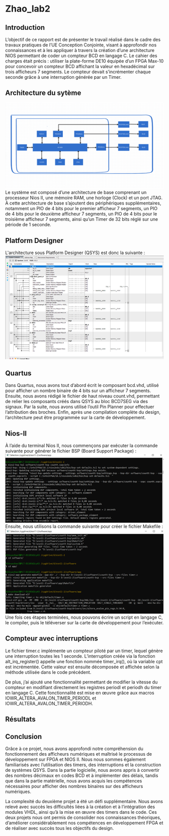 # Zhao_lab2
## Introduction
L’objectif de ce rapport est de présenter le travail réalisé dans le cadre des travaux pratiques de l’UE Conception Conjointe, visant à approfondir nos connaissances et à les appliquer à travers la création d’une architecture NIOS permettant de coder un compteur BCD en langage C. Le cahier des charges était précis : utiliser la plate-forme DE10 équipée d’un FPGA Max-10 pour concevoir un compteur BCD affichant la valeur en hexadécimal sur trois afficheurs 7 segments. Le compteur devait s’incrémenter chaque seconde grâce à une interruption générée par un Timer.


## Architecture du sytème
![alt text](image/llab2.png)
Le système est composé d’une architecture de base comprenant un processeur Nios II, une mémoire RAM, une horloge (Clock) et un port JTAG. À cette architecture de base s’ajoutent des périphériques supplémentaires, notamment un PIO de 4 bits pour le premier afficheur 7 segments, un PIO de 4 bits pour le deuxième afficheur 7 segments, un PIO de 4 bits pour le troisième afficheur 7 segments, ainsi qu’un Timer de 32 bits réglé sur une période de 1 seconde.

## Platform Designer
L'architecture sous Platform Designer (QSYS) est donc la suivante :
![alt text](image/lab2.PNG)

## Quartus
Dans Quartus, nous avons tout d’abord écrit le composant bcd.vhd, utilisé pour afficher un nombre binaire de 4 bits sur un afficheur 7 segments. Ensuite, nous avons rédigé le fichier de haut niveau count.vhd, permettant de relier les composants créés dans QSYS au bloc BCD7SEG via des signaux. Par la suite, nous avons utilisé l’outil Pin Planner pour effectuer l’attribution des broches. Enfin, après une compilation complète du design, l’architecture peut être programmée sur la carte de développement.

## Nios-II
À l’aide du terminal Nios II, nous commençons par exécuter la commande suivante pour générer le fichier BSP (Board Support Package) :  
![alt text](image/lab2-2.PNG)
Ensuite, nous utilisons la commande suivante pour créer le fichier Makefile :
![alt text](image/lab2-1.PNG)
Une fois ces étapes terminées, nous pouvons écrire un script en langage C, le compiler, puis le téléverser sur la carte de développement pour l’exécuter.

## Compteur avec interruptions
Le fichier timer.c implémente un compteur piloté par un timer, lequel génère une interruption toutes les 1 seconde. L’interruption créée via la fonction alt_irq_register() appelle une fonction nommée timer_irq(), où la variable cpt est incrémentée. Cette valeur est ensuite décomposée et affichée selon la méthode utilisée dans le code précédent.

De plus, j’ai ajouté une fonctionnalité permettant de modifier la vitesse du compteur en modifiant directement les registres periodl et periodh du timer en langage C. Cette fonctionnalité est mise en œuvre grâce aux macros IOWR_ALTERA_AVALON_TIMER_PERIODL et IOWR_ALTERA_AVALON_TIMER_PERIODH.
## Résultats


## Conclusion
Grâce à ce projet, nous avons approfondi notre compréhension du fonctionnement des afficheurs numériques et maîtrisé le processus de développement sur FPGA et NIOS II. Nous nous sommes également familiarisés avec l’utilisation des timers, des interruptions et la construction de systèmes QSYS. Dans la partie logicielle, nous avons appris à convertir des nombres décimaux en codes BCD et à implémenter des délais, tandis que dans la partie matérielle, nous avons acquis les compétences nécessaires pour afficher des nombres binaires sur des afficheurs numériques.

La complexité du deuxième projet a été un défi supplémentaire. Nous avons relevé avec succès les difficultés liées à la création et à l’intégration des modules VHDL, ainsi qu’à la mise en œuvre des timers dans le code. Ces deux projets nous ont permis de consolider nos connaissances théoriques, d’améliorer considérablement nos compétences en développement FPGA et de réaliser avec succès tous les objectifs du design.
